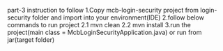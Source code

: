 part-3
instruction to follow
  1.Copy mcb-login-security project from login-security folder and import into your environment(IDE)
  2.follow below commands to run project
    2.1 mvn clean
    2.2 mvn install
  3.run the project(main class = McbLoginSecurityApplication.java) or run from jar(target folder)
